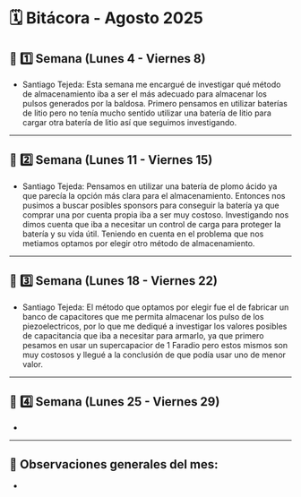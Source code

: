 # 🗓️ Bitácora - Agosto 2025

## 📅 1️⃣ Semana (Lunes 4 - Viernes 8)


-  Santiago Tejeda: Esta semana me encargué de investigar qué método de almacenamiento iba a ser el más adecuado para almacenar los pulsos generados por la baldosa. Primero pensamos en utilizar baterías de litio pero no tenía mucho sentido utilizar una batería de litio para cargar otra batería de litio así que seguimos investigando.

---

## 📅 2️⃣ Semana (Lunes 11 - Viernes 15)


-  Santiago Tejeda: Pensamos en utilizar una batería de plomo ácido ya que parecía la opción más clara para el almacenamiento. Entonces nos pusimos a buscar posibles sponsors para conseguir la batería ya que comprar una por cuenta propia iba a ser muy costoso. Investigando nos dimos cuenta que iba a necesitar un control de carga para proteger la batería y su vida útil. Teniendo en cuenta en el problema que nos metiamos optamos por elegir otro método de almacenamiento.

---

## 📅 3️⃣ Semana (Lunes 18 - Viernes 22)


-  Santiago Tejeda: El método que optamos por elegir fue el de fabricar un banco de capacitores que me permita almacenar los pulso de los piezoelectricos, por lo que me dediqué a investigar los valores posibles de capacitancia que iba a necesitar para armarlo, ya que primero pesamos en usar un supercapacior de 1 Faradio pero estos mismos son muy costosos y llegué a la conclusión de que podía usar uno de menor valor. 

---

## 📅 4️⃣ Semana (Lunes 25 - Viernes 29)

 
-  
---

🧾 **Observaciones generales del mes:**  
-  
-  
